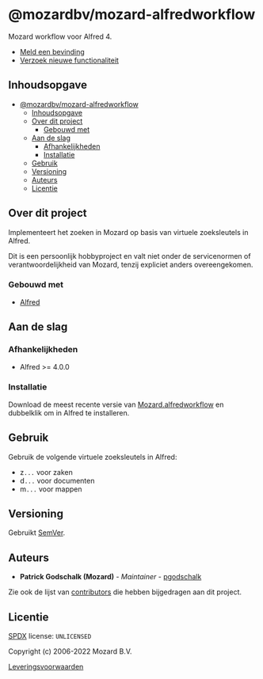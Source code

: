 # @mozardbv/mozard-alfredworkflow

Mozard workflow voor Alfred 4.

- [Meld een bevinding](https://intranet.mozard.nl/mozard/!suite09.scherm1089?mWfr=367)
- [Verzoek nieuwe functionaliteit](https://intranet.mozard.nl/mozard/!suite09.scherm1089?mWfr=604&mDdv=990842)

## Inhoudsopgave

- [@mozardbv/mozard-alfredworkflow](#mozardbvmozard-alfredworkflow)
  - [Inhoudsopgave](#inhoudsopgave)
  - [Over dit project](#over-dit-project)
    - [Gebouwd met](#gebouwd-met)
  - [Aan de slag](#aan-de-slag)
    - [Afhankelijkheden](#afhankelijkheden)
    - [Installatie](#installatie)
  - [Gebruik](#gebruik)
  - [Versioning](#versioning)
  - [Auteurs](#auteurs)
  - [Licentie](#licentie)

## Over dit project

Implementeert het zoeken in Mozard op basis van virtuele zoeksleutels in Alfred.

Dit is een persoonlijk hobbyproject en valt niet onder de servicenormen of verantwoordelijkheid van Mozard, tenzij expliciet anders overeengekomen.

### Gebouwd met

- [Alfred](https://www.alfredapp.com/)

## Aan de slag

### Afhankelijkheden

- Alfred >= 4.0.0

### Installatie

Download de meest recente versie van [Mozard.alfredworkflow](https://gitlab.com/MozardBV/mozard-alfredworkflow/-/raw/main/Mozard.alfredworkflow) en dubbelklik om in Alfred te installeren.

## Gebruik

Gebruik de volgende virtuele zoeksleutels in Alfred:

- z`...` voor zaken
- d`...` voor documenten
- m`...` voor mappen

## Versioning

Gebruikt [SemVer](https://semver.org/).

## Auteurs

- **Patrick Godschalk (Mozard)** - _Maintainer_ - [pgodschalk](https://gitlab.com/pgodschalk)

Zie ook de lijst van [contributors](https://gitlab.com/mozardbv/mozard-alfredworkflow/main) die hebben bijgedragen aan dit project.

## Licentie

[SPDX](https://spdx.org/licenses/) license: `UNLICENSED`

Copyright (c) 2006-2022 Mozard B.V.

[Leveringsvoorwaarden](https://www.mozard.nl/mozard/!suite86.scherm0325?mPag=204&mLok=1)
